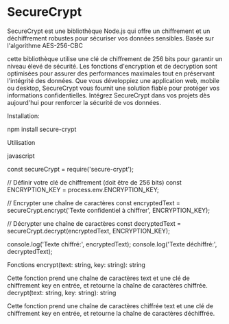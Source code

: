 # SecureCrypt
SecureCrypt est une bibliothèque Node.js qui offre un chiffrement et un déchiffrement robustes pour sécuriser vos données sensibles. Basée sur l'algorithme AES-256-CBC

cette bibliothèque utilise une clé de chiffrement de 256 bits pour garantir un niveau élevé de sécurité. Les fonctions d'encryption et de decryption sont optimisées pour assurer des performances maximales tout en préservant l'intégrité des données. Que vous développiez une application web, mobile ou desktop, SecureCrypt vous fournit une solution fiable pour protéger vos informations confidentielles. Intégrez SecureCrypt dans vos projets dès aujourd'hui pour renforcer la sécurité de vos données.

Installation:

npm install secure-crypt

Utilisation

javascript

const secureCrypt = require('secure-crypt');

// Définir votre clé de chiffrement (doit être de 256 bits)
const ENCRYPTION_KEY = process.env.ENCRYPTION_KEY;

// Encrypter une chaîne de caractères
const encryptedText = secureCrypt.encrypt('Texte confidentiel à chiffrer', ENCRYPTION_KEY);

// Décrypter une chaîne de caractères
const decryptedText = secureCrypt.decrypt(encryptedText, ENCRYPTION_KEY);

console.log('Texte chiffré:', encryptedText);
console.log('Texte déchiffré:', decryptedText);

Fonctions
encrypt(text: string, key: string): string

Cette fonction prend une chaîne de caractères text et une clé de chiffrement key en entrée, et retourne la chaîne de caractères chiffrée.
decrypt(text: string, key: string): string

Cette fonction prend une chaîne de caractères chiffrée text et une clé de chiffrement key en entrée, et retourne la chaîne de caractères déchiffrée.
